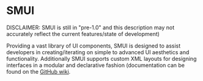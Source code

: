 # SMUI
DISCLAIMER: SMUI is still in "pre-1.0" and this description may not accurately reflect the current features/state of development)

Providing a vast library of UI components, SMUI is designed to assist developers in creating/iterating on simple to advanced UI aesthetics and functionality. Additionally SMUI supports custom XML layouts for designing interfaces in a modular and declarative fashion (documentation can be found on the [GitHub wiki](https://github.com/Dannode36/SMUI/wiki).
